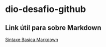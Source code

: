 # dio-desafio-github
## Link útil para sobre Markdown
[Sintaxe Basica Markdown](https://www.markdownguide.org/basic-syntax/)
